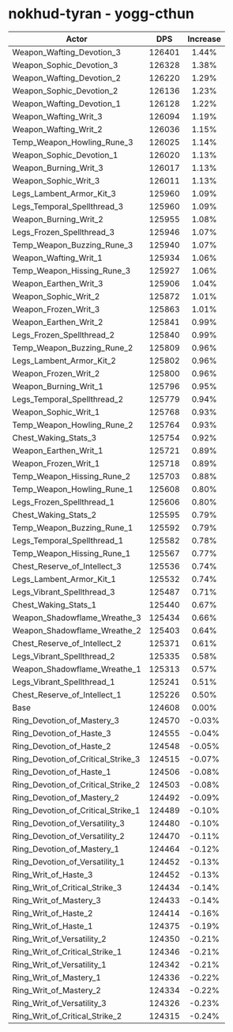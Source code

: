 # nokhud-tyran - yogg-cthun
| Actor | DPS | Increase |
|---|:---:|:---:|
|Weapon_Wafting_Devotion_3|126401|1.44%|
|Weapon_Sophic_Devotion_3|126328|1.38%|
|Weapon_Wafting_Devotion_2|126220|1.29%|
|Weapon_Sophic_Devotion_2|126136|1.23%|
|Weapon_Wafting_Devotion_1|126128|1.22%|
|Weapon_Wafting_Writ_3|126094|1.19%|
|Weapon_Wafting_Writ_2|126036|1.15%|
|Temp_Weapon_Howling_Rune_3|126025|1.14%|
|Weapon_Sophic_Devotion_1|126020|1.13%|
|Weapon_Burning_Writ_3|126017|1.13%|
|Weapon_Sophic_Writ_3|126011|1.13%|
|Legs_Lambent_Armor_Kit_3|125960|1.09%|
|Legs_Temporal_Spellthread_3|125960|1.09%|
|Weapon_Burning_Writ_2|125955|1.08%|
|Legs_Frozen_Spellthread_3|125946|1.07%|
|Temp_Weapon_Buzzing_Rune_3|125940|1.07%|
|Weapon_Wafting_Writ_1|125934|1.06%|
|Temp_Weapon_Hissing_Rune_3|125927|1.06%|
|Weapon_Earthen_Writ_3|125906|1.04%|
|Weapon_Sophic_Writ_2|125872|1.01%|
|Weapon_Frozen_Writ_3|125863|1.01%|
|Weapon_Earthen_Writ_2|125841|0.99%|
|Legs_Frozen_Spellthread_2|125840|0.99%|
|Temp_Weapon_Buzzing_Rune_2|125809|0.96%|
|Legs_Lambent_Armor_Kit_2|125802|0.96%|
|Weapon_Frozen_Writ_2|125800|0.96%|
|Weapon_Burning_Writ_1|125796|0.95%|
|Legs_Temporal_Spellthread_2|125779|0.94%|
|Weapon_Sophic_Writ_1|125768|0.93%|
|Temp_Weapon_Howling_Rune_2|125764|0.93%|
|Chest_Waking_Stats_3|125754|0.92%|
|Weapon_Earthen_Writ_1|125721|0.89%|
|Weapon_Frozen_Writ_1|125718|0.89%|
|Temp_Weapon_Hissing_Rune_2|125703|0.88%|
|Temp_Weapon_Howling_Rune_1|125608|0.80%|
|Legs_Frozen_Spellthread_1|125606|0.80%|
|Chest_Waking_Stats_2|125595|0.79%|
|Temp_Weapon_Buzzing_Rune_1|125592|0.79%|
|Legs_Temporal_Spellthread_1|125582|0.78%|
|Temp_Weapon_Hissing_Rune_1|125567|0.77%|
|Chest_Reserve_of_Intellect_3|125536|0.74%|
|Legs_Lambent_Armor_Kit_1|125532|0.74%|
|Legs_Vibrant_Spellthread_3|125487|0.71%|
|Chest_Waking_Stats_1|125440|0.67%|
|Weapon_Shadowflame_Wreathe_3|125434|0.66%|
|Weapon_Shadowflame_Wreathe_2|125403|0.64%|
|Chest_Reserve_of_Intellect_2|125371|0.61%|
|Legs_Vibrant_Spellthread_2|125335|0.58%|
|Weapon_Shadowflame_Wreathe_1|125313|0.57%|
|Legs_Vibrant_Spellthread_1|125241|0.51%|
|Chest_Reserve_of_Intellect_1|125226|0.50%|
|Base|124608|0.00%|
|Ring_Devotion_of_Mastery_3|124570|-0.03%|
|Ring_Devotion_of_Haste_3|124555|-0.04%|
|Ring_Devotion_of_Haste_2|124548|-0.05%|
|Ring_Devotion_of_Critical_Strike_3|124515|-0.07%|
|Ring_Devotion_of_Haste_1|124506|-0.08%|
|Ring_Devotion_of_Critical_Strike_2|124503|-0.08%|
|Ring_Devotion_of_Mastery_2|124492|-0.09%|
|Ring_Devotion_of_Critical_Strike_1|124489|-0.10%|
|Ring_Devotion_of_Versatility_3|124480|-0.10%|
|Ring_Devotion_of_Versatility_2|124470|-0.11%|
|Ring_Devotion_of_Mastery_1|124464|-0.12%|
|Ring_Devotion_of_Versatility_1|124452|-0.13%|
|Ring_Writ_of_Haste_3|124452|-0.13%|
|Ring_Writ_of_Critical_Strike_3|124434|-0.14%|
|Ring_Writ_of_Mastery_3|124433|-0.14%|
|Ring_Writ_of_Haste_2|124414|-0.16%|
|Ring_Writ_of_Haste_1|124375|-0.19%|
|Ring_Writ_of_Versatility_2|124350|-0.21%|
|Ring_Writ_of_Critical_Strike_1|124346|-0.21%|
|Ring_Writ_of_Versatility_1|124342|-0.21%|
|Ring_Writ_of_Mastery_1|124336|-0.22%|
|Ring_Writ_of_Mastery_2|124334|-0.22%|
|Ring_Writ_of_Versatility_3|124326|-0.23%|
|Ring_Writ_of_Critical_Strike_2|124315|-0.24%|
